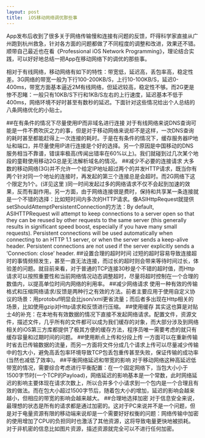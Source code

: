 ```yaml
---
layout: post
title:  iOS移动网络调优那些事
---
```


App发布后收到了很多关于网络传输慢和连接有问题的反馈，吓得科学家直接从广州跑到杭州救急，针对各方面的问题都做了不同程度的调整和改进，效果还不错。顺带自己最近也在看《Professional iOS Network Programming》，理论结合实践，可以好好地总结一把App在移动网络下的调优的那些事。

相对于有线网络，移动网络有如下的特性：带宽低，延迟高，丢包率高，稳定性差。3G网络的带宽一般为下行100-200KB/S，上行10-100KB/S，延迟0-400ms，带宽方面基本逼近2M有线网络，但延迟较高，稳定性不够。而2G更是惨不忍睹：一般只有10KB/S下行和1KB/S左右的上行速度，延迟基本不低于400ms，网络环境不好时甚至有数秒的延迟。下面针对这些情况给出个人总结的八条网络优化的小贴士。

##在有条件的情况下尽量使用IP而非域名进行连接
对于有线网络来说DNS查询可能是一件不费吹灰之力的事，但是对于移动网络来说却不是这样，一次DNS查询的耗时甚至都能赶得上一次连接的耗时。于是在有条件的情况下，缓存服务器IP地址和端口，并尽量使用IP进行连接是个好的选择。另一个原因是中国移动的DNS服务相当不靠谱，错误率极高(传闻出错率在60%以上)。我们就碰到过几次某个地段的童鞋使用移动2G总是无法解析域名的情况。
##减少不必要的连接请求
大多数的移动网络(3G)并不允许一个给定IP地址超过两个的并发HTTP请求，既当你有两个针对同一个地址的连接时，再发起的第三个连接总是会超时。而2G网络下这个限定为1个。(详见这里 )同一时间发起过多的网络请求不仅不会起到加速的效果，反而有副作用。另一方面，由于网络连接很是费时，保持和共享某一条连接就是一个不错的选择：比如短时间内多次的HTTP请求。像ASIHttpRequest就提供setShouldAttemptPersistentConnection的方法：By default, ASIHTTPRequest will attempt to keep connections to a server open so that they can be reused by other requests to the same server (this generally results in significant speed boost, especially if you have many small requests). Persistent connections will be used automatically when connecting to an HTTP 1.1 server, or when the server sends a keep-alive header. Persistent connections are not used if the server explicitly sends a ‘Connection: close’ header.
##设置合理的超时时间
过短的超时容易导致连接超时的事情频频发生，甚至一直无法连接，而过长的超时则会带来等待时间过长，体验差的问题。就目前来看，对于普通的TCP连接30秒是个不错的超时值，而Http请求可以按照重要性和当前网络情况动态调整超时，尽量将超时控制在一个合理的数值内，以提高单位时间内网络的利用率。
##减少网络请求
使用一种有效的传输格式和压缩网络请求/反馈是两种行之有效的方法。前者主要应用于使用自定义协议的场景：用protobuf明显会比json/xml更省流量；而后者多出现在Http相关的场景，比如使用gzip对Http请求和反馈进行压缩。
##使用缓存
其实这也算是对贴士4的补充：在本地有有效数据的情况下直接不发起网络请求。配置文件，资源文件，描述文件，几乎所有的文件都可以成为我们缓存的对象，而大部分涉及到网络相关的iOS第三方库都提供了极其方便的缓存方法，程序员唯一需要考虑的就只有缓存容量和过期时间的问题。
##使用断点上传和分段上传
一方面可以在重新传输时省去已传输数据的流量，而另一方面将文件分成几个请求上传可以尽量减少传输中的包大小，避免高丢包率环境导致TCP包丢包重传甚至失败，保证传输的成功率(当然也减低了效率)。
##平衡网络延迟和带宽的影响
对于移动网络这种高延迟低带宽的情况，需要综合考虑进行平衡配置：在一个固定网络下，当包大小小于1500字节时(一个TCP的Payload)，网络延迟的影响基本是一个常数，此时网络延迟的影响主要体现在请求次数上，所以合并多个小请求到一个包内是一个合理且有效的做法。而在包大小超过1500字节后，随着包大小的增加，延迟的影响会越来越小，但相应的带宽的影响会越来越大。
##合理地选择加密
对于信息安全来说，最理想的状态是所有的请求都是通过加密的。这对于PC来说并不是一个问题，但是对于电量资源有限的移动端来说却是一个需要好好权衡的问题：网络传输中加密的使用增加了CPU的负担同时也激活了其他资源，这将导致电量更快地被损耗。对于非机密的信息比如图片资源，描述资源就完全可以不进行任何加密。
